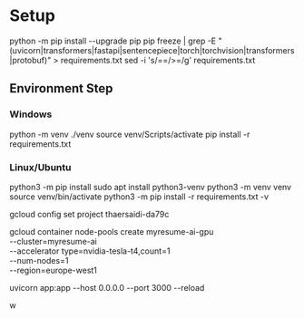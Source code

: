 
# Setup
python -m pip install --upgrade pip
pip freeze | grep -E "(uvicorn|transformers|fastapi|sentencepiece|torch|torchvision|transformers|protobuf)" > requirements.txt
sed -i 's/==/>=/g' requirements.txt


## Environment Step
### Windows
python -m venv ./venv
source venv/Scripts/activate
pip install -r requirements.txt

### Linux/Ubuntu
python3 -m pip install
sudo apt install python3-venv
python3 -m venv venv
source venv/bin/activate
python3 -m pip install -r requirements.txt -v


gcloud config set project thaersaidi-da79c

gcloud container node-pools create myresume-ai-gpu \
  --cluster=myresume-ai \
  --accelerator type=nvidia-tesla-t4,count=1 \
  --num-nodes=1 \
  --region=europe-west1





uvicorn app:app --host 0.0.0.0 --port 3000 --reload

w